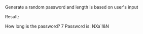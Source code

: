 Generate a random password and length is based on user's input

Result:

How long is the password? 7
Password is: NXa`!&N
